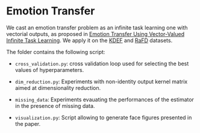 Emotion Transfer
================

We cast an emotion transfer problem as an infinite task learning one with vectorial outputs, as proposed in [Emotion Transfer Using Vector-Valued Infinite Task Learning](https://allambert.github.io/files/pdf/emo_transfer.pdf). We apply it on the [KDEF](https://www.kdef.se/) and [RaFD](http://www.socsci.ru.nl:8180/RaFD2/RaFD) datasets.

The folder contains the following script:

- `cross_validation.py`: cross validation loop used for selecting the best values of hyperparameters.

- `dim_reduction.py`: Experiments with non-identity output kernel matrix aimed at dimensionality reduction.

- `missing_data`: Experiments evauating the performances of the estimator in the presence of missing data.

- `visualization.py`: Script allowing to generate face figures presented in the paper.
